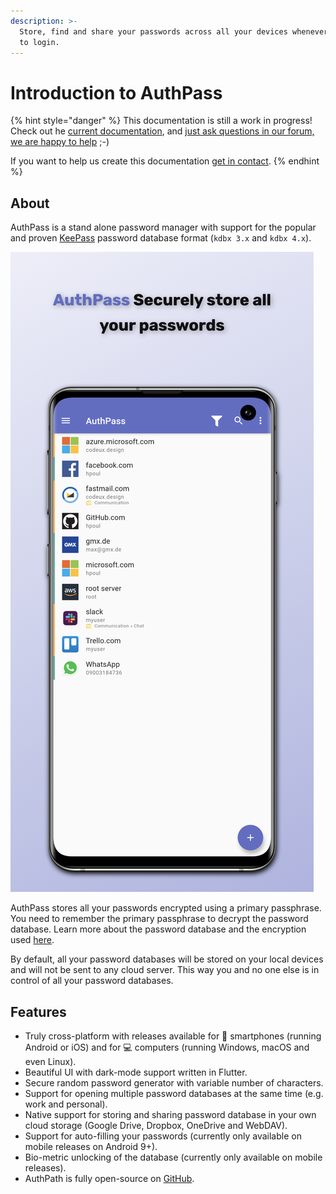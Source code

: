 ```yaml
---
description: >-
  Store, find and share your passwords across all your devices whenever you need
  to login.
---
```


# Introduction to AuthPass

{% hint style="danger" %}
This documentation is still a work in progress! Check out he [current documentation](https://authpass.app/docs/), and [just ask questions in our forum, we are happy to help](https://forum.authpass.app/) ;-\)

 If you want to help us create this documentation [get in contact](https://forum.authpass.app/c/documentation-authors/6).
{% endhint %}

## About

AuthPass is a stand alone password manager with support for the popular and proven [KeePass](https://keepass.info/help/base/index.html) password database format \(`kdbx 3.x` and `kdbx 4.x`\).

![](.gitbook/assets/samsung-galaxy-s10-plus-openfile2.png)

AuthPass stores all your passwords encrypted using a primary passphrase. You need to remember the primary passphrase to decrypt the password database. Learn more about the password database and the encryption used [here](https://keepass.info/help/kb/kdbx_4.html).

By default, all your password databases will be stored on your local devices and will not be sent to any cloud server. This way you and no one else is in control of all your password databases.

## Features

* Truly cross-platform with releases available for 📱 smartphones \(running Android or iOS\) and for 💻 computers \(running Windows, macOS and even Linux\).
* Beautiful UI with dark-mode support written in Flutter.
* Secure random password generator with variable number of characters.
* Support for opening multiple password databases at the same time \(e.g. work and personal\).
* Native support for storing and sharing password database in your own cloud storage \(Google Drive, Dropbox, OneDrive and WebDAV\).
* Support for auto-filling your passwords \(currently only available on mobile releases on Android 9+\).
* Bio-metric unlocking of the database \(currently only available on mobile releases\).
* AuthPath is fully open-source on [GitHub](https://github.com/authpass/authpass/).



